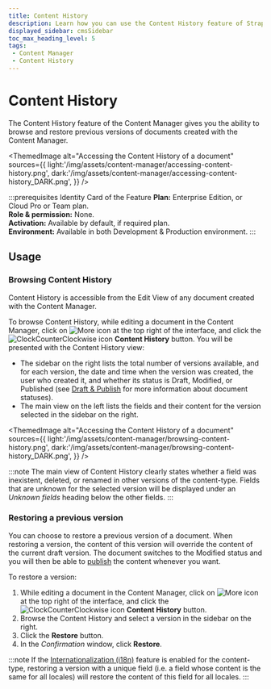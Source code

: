 ```yaml
---
title: Content History
description: Learn how you can use the Content History feature of Strapi 5 to browse and restore previous versions of documents from the Content Manager.
displayed_sidebar: cmsSidebar
toc_max_heading_level: 5
tags:
 - Content Manager
 - Content History
---
```


# Content History <BetaBadge/> <EnterpriseBadge/> <CloudProBadge/> <CloudTeamBadge/>

The Content History feature of the Content Manager gives you the ability to browse and restore previous versions of documents created with the Content Manager.

<ThemedImage
alt="Accessing the Content History of a document"
sources={{
  light:'/img/assets/content-manager/accessing-content-history.png',
  dark:'/img/assets/content-manager/accessing-content-history_DARK.png',
}}
/>

:::prerequisites Identity Card of the Feature
<Icon name="credit-card"/> **Plan:** Enterprise Edition, or Cloud Pro or Team plan. <br/>
<Icon name="user"/> **Role & permission:** None. <br/>
<Icon name="toggle-left"/> **Activation:** Available by default, if required plan. <br/>
<Icon name="laptop"/> **Environment:** Available in both Development & Production environment.
:::

## Usage

### Browsing Content History

Content History is accessible from the Edit View of any document created with the Content Manager.

To browse Content History, while editing a document in the Content Manager, click on ![More icon](/img/assets/icons/v5/More.svg) at the top right of the interface, and click the ![ClockCounterClockwise icon](/img/assets/icons/v5/ClockCounterClockwise.svg) **Content History** button. You will be presented with the Content History view:

- The sidebar on the right lists the total number of versions available, and for each version, the date and time when the version was created, the user who created it, and whether its status is Draft, Modified, or Published (see [Draft & Publish](/user-docs/content-manager/saving-and-publishing-content#saving--publishing-content) for more information about document statuses).
- The main view on the left lists the fields and their content for the version selected in the sidebar on the right.

<ThemedImage
alt="Accessing the Content History of a document"
sources={{
  light:'/img/assets/content-manager/browsing-content-history.png',
  dark:'/img/assets/content-manager/browsing-content-history_DARK.png',
}}
/>

:::note
The main view of Content History clearly states whether a field was inexistent, deleted, or renamed in other versions of the content-type. Fields that are unknown for the selected version will be displayed under an _Unknown fields_ heading below the other fields.
:::

### Restoring a previous version

You can choose to restore a previous version of a document. When restoring a version, the content of this version will override the content of the current draft version. The document switches to the Modified status and you will then be able to [publish](/user-docs/content-manager/saving-and-publishing-content#publishing-and-unpublishing) the content whenever you want.

To restore a version:

1. While editing a document in the Content Manager, click on ![More icon](/img/assets/icons/v5/More.svg) at the top right of the interface, and click the ![ClockCounterClockwise icon](/img/assets/icons/v5/ClockCounterClockwise.svg) **Content History** button.
2. Browse the Content History and select a version in the sidebar on the right.
3. Click the **Restore** button.
4. In the _Confirmation_ window, click **Restore**.  

:::note
If the [Internationalization (i18n)](/user-docs/content-manager/translating-content) feature is enabled for the content-type, restoring a version with a unique field (i.e. a field whose content is the same for all locales) will restore the content of this field for all locales.
:::